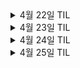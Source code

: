 <details>
<summary>4월 22일 TIL</summary>

### 1. 꿀벌의 생태 파악

- 꿀벌의 집단생활
- 여왕벌과 수펄의 짝짓기
- 일벌의 생애

### 2. 양봉업계 어려움 실태 조사

- 집단폐사
- 분봉
- 꿀벌 질병
- 말벌 피해

### 3. 국내외 양봉업 스타트업 조사

- 스마트 벌통

### 4. 양봉업 병충해 등 피해 통계 조사

- 장수말벌 피해비중
- 병충해 피해비중
</details>

<details>
<summary>4월 23일 TIL</summary>

### 1. 하드웨어 조사

- Jetson orin nano 하드웨어 스펙 조사
- Raspberry PI + hailo-8 스펙 조사

### 2. 레퍼런스 조사

- Jetson orin nano OS 초기구축방법 검토
- turret 프로그램 샘플 조사
- 모터 등 모듈제어 API 검토

</details>

<details>
<summary>4월 24일 TIL</summary>

### 1. 레퍼런스 조사

- Raspberry PI GPIO 조사
- Raspberry PI 에서 모터제어 샘플 레퍼런스 조사

</details>

<details>
<summary>4월 25일 TIL</summary>

### 1. 레퍼런스 조사

- 관련 서비스 조사 ( 요격시스템, 꿀벌 질병탐지)
- 관련 기술 조사 ( 하드웨어 제어)

</details>